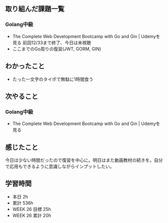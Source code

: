 ## 取り組んだ課題一覧 
### Golang中級
- The Complete Web Development Bootcamp with Go and Gin | Udemyを見る 前回12/33まで終了、今日は未視聴
- ここまでのGo周りの復習(JWT, GORM, GIN)

 ## わかったこと 
- たった一文字のタイポで無駄に1時間食う

 ## 次やること
### Golang中級
- The Complete Web Development Bootcamp with Go and Gin | Udemyを見る


 ## 感じたこと 
今日は少ない時間だったので復習を中心に。明日はまた動画教材の続きを。自分で応用もできるように意識しながらインプットしたい。

 ## 学習時間 
 - 本日 2h 
 - 累計 536h 
 - WEEK 26 目標 25h 
 - WEEK 26 累計 20h